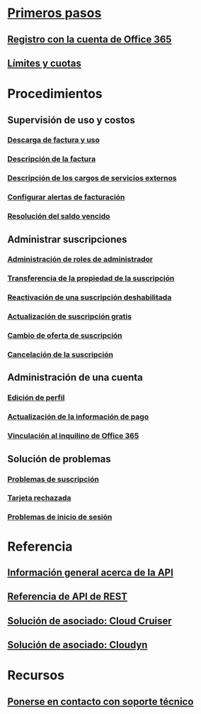 # [Primeros pasos](billing-getting-started.md)
## [Registro con la cuenta de Office 365](billing-use-existing-office-365-account-azure-subscription.md)
## [Límites y cuotas](../azure-subscription-service-limits.md)
# Procedimientos
## Supervisión de uso y costos
### [Descarga de factura y uso](billing-download-azure-invoice-daily-usage-date.md)
### [Descripción de la factura](billing-understand-your-bill.md)
### [Descripción de los cargos de servicios externos](billing-understand-your-azure-marketplace-charges.md)
### [Configurar alertas de facturación](billing-set-up-alerts.md)
### [Resolución del saldo vencido](billing-azure-subscription-past-due-balance.md)
## Administrar suscripciones
### [Administración de roles de administrador](billing-add-change-azure-subscription-administrator.md)
### [Transferencia de la propiedad de la suscripción](billing-subscription-transfer.md)
### [Reactivación de una suscripción deshabilitada](billing-subscription-become-disable.md)
### [Actualización de suscripción gratis](billing-upgrade-azure-subscription.md)
### [Cambio de oferta de suscripción](billing-how-to-switch-azure-offer.md)
### [Cancelación de la suscripción](billing-how-to-cancel-azure-subscription.md)
## Administración de una cuenta
### [Edición de perfil](billing-how-to-change-azure-account-profile.md)
### [Actualización de la información de pago](billing-how-to-change-credit-card.md)
### [Vinculación al inquilino de Office 365](billing-add-office-365-tenant-to-azure-subscription.md)
## Solución de problemas
### [Problemas de suscripción](billing-troubleshoot-azure-sign-up-issues.md)
### [Tarjeta rechazada](billing-credit-card-fails-during-azure-sign-up.md)
### [Problemas de inicio de sesión](billing-cannot-login-subscription.md)

# Referencia
## [Información general acerca de la API](billing-usage-rate-card-overview.md)
## [Referencia de API de REST](https://msdn.microsoft.com/en-us/library/azure/1ea5b323-54bb-423d-916f-190de96c6a3c)
## [Solución de asociado: Cloud Cruiser](billing-usage-rate-card-partner-solution-cloudcruiser.md)
## [Solución de asociado: Cloudyn](billing-usage-rate-card-partner-solution-cloudyn.md)

# Recursos
## [Ponerse en contacto con soporte técnico](../azure-supportability/how-to-create-azure-support-request.md)

<!--HONumber=Feb17_HO2-->


